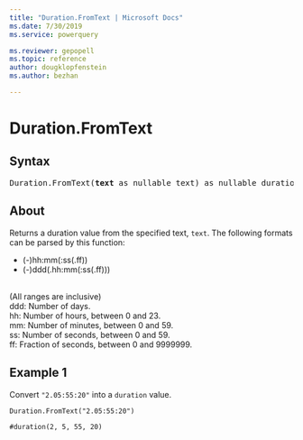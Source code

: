 ```yaml
---
title: "Duration.FromText | Microsoft Docs"
ms.date: 7/30/2019
ms.service: powerquery

ms.reviewer: gepopell
ms.topic: reference
author: dougklopfenstein
ms.author: bezhan

---
```

# Duration.FromText

## Syntax

<pre>
Duration.FromText(<b>text</b> as nullable text) as nullable duration
</pre>
  
## About  
Returns a duration value from the specified text, `text`. The following formats can be parsed by this function: <ul> <li>(-)hh:mm(:ss(.ff)) </li> <li>(-)ddd(.hh:mm(:ss(.ff))) </li> </ul> <br> (All ranges are inclusive)<br> ddd: Number of days.<br> hh: Number of hours, between 0 and 23.<br> mm: Number of minutes, between 0 and 59.<br> ss: Number of seconds, between 0 and 59.<br> ff: Fraction of seconds, between 0 and 9999999.

## Example 1
Convert `"2.05:55:20"` into a `duration` value.

```powerquery-m
Duration.FromText("2.05:55:20")
```

`#duration(2, 5, 55, 20)`

